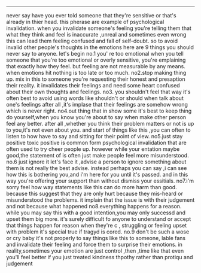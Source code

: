 ---
never say
have you ever told someone that they're sensitive or that's already in thier head. this pherase are example of
psychological invalidation. when you invalidate someone's feeling you're telling them that what they think and feel is
inaccurate ,unreal and sometimes even wrong this can lead them feeling confused and fall of self-doubt. so to avoid
invalid other people's thoughts in the emotions here are 9 things you should never say to anyone. let's begin no.1 you'
re too emotional when you tell someone that you're too emotional or overly sensitive, you're emplaining that exactly how
they feel. but feeling are not measurable by any means. when emotions hit nothing is too late or too much. no2.stop
making thing up. mix in this to someone you're requesting their honest and presaption their reality. it invalidates
their feelings and need some heart confused about their own thoughts and feelings. no3. you shouldn't feel that way it's
often best to avoid using words like shouldn't or should when talk about one's feelings after all ,it's implase that
their feelings are somehow wrong which is never right. no4.out thing that in show some it's best to keep thing do
yourself,when you know you're about to say when make other person feel any better. after all ,whether you think their
problem matters or not is up to you,it's not even about you. and start of things like this ,you can often to listen to
how have to say and sitting for their point of view. no5.just stay positive toxic positive is common form psychological
invalidation that are often used to try cheer people up. however while your entation maybe good,the statement of is
often just make people feel more misunderstood. no.6 just ignore it let's face it ,advise a person to ignore something
about them is not really the best advise. instead perhaps you can say ,i can see how this is bothering you,and i'm here
for you until it's passed. and in this way you're offering your support than without dismiss your essitials. no7.i'm
sorry feel how way statements like this can do more harm than good. because this suggest that they are only hurt because
they mis-heard or misunderstood the problems. it implain that the issue is with their judgement and not because what
happened no8.everything happens for a reason. while you may say this with a good intention,you may only successd and
upset them big more. it's surely difficult fo anyone to understand or accept that things happen for reason when they're
c , struggling or feeling upset with problem it's special true if tragyd is cored. no.9 don't be such a wose or cry baby
it's not properly to say things like this to someone, lable fans and invalidate their feeling and force them to surprise
their emotions. in reality,sometimes your emotion are just control ,then ,time like that even you'll feel better if you
just treated kindness thpothy rather than protiqu and judgement
